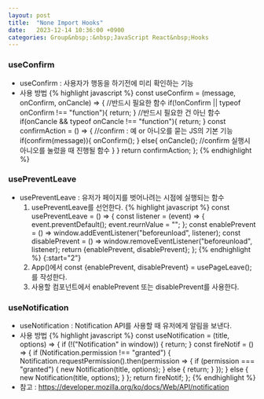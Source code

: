 ```yaml
---
layout: post
title:  "None Import Hooks"
date:   2023-12-14 10:36:00 +0900
categories: Group&nbsp;:&nbsp;JavaScript React&nbsp;Hooks
---
```


### useConfirm

- useConfirm : 사용자가 행동을 하기전에 미리 확인하는 기능
- 사용 방법
{% highlight javascript %}
const useConfirm = (message, onConfirm, onCancle) => {
    //반드시 필요한 함수
    if(!onConfirm || typeof onConfirm !== "function"){
        return;
    }
    //반드시 필요한 건 아닌 함수
    if(onCancle && typeof onCancle !== "function"){
        return;
    }
    const confirmAction = () => {
        //confirm : 예 or 아니오를 묻는 JS의 기본 기능
        if(confirm(message)){
            onConfirm();
        }
        else{
            onCancle(); //confirm 실행시 아니오를 눌렀을 때 진행될 함수
        }
    }
    return confirmAction;
};
{% endhighlight %}

### usePreventLeave

- usePreventLeave : 유저가 페이지를 벗어나려는 시점에 실행되는 함수
  1. usePreventLeave를 선언한다.
  {% highlight javascript %}
  const usePreventLeave = () => {
      const listener = (event) => {
          event.preventDefault();
          event.reurnValue = "";
      };
      const enablePrevent = () => window.addEventListener("beforeunload", listener);
      const disablePrevent = () => window.removeEventListener("beforeunload", listener);
      return {enablePrevent, disablePrevent};
  };
  {% endhighlight %}
{:start="2"}
  2. App()에서 const {enablePrevent, disablePrevent} = usePageLeave();를 작성한다.
  3. 사용할 컴포넌트에서 enablePrevent 또는 disablePrevent를 사용한다.

### useNotification

- useNotification : Notification API를 사용할 때 유저에게 알림을 보낸다.
- 사용 방법
{% highlight javascript %}
const useNotification = (title, options) => {
    if (!("Notification" in window)) {
      return;
    }
    const fireNotif = () => {
      if (Notification.permission !== "granted") {
        Notification.requestPermission().then(permission => {
          if (permission === "granted") {
            new Notification(title, options);
          } else {
            return;
          }
        });
      } else {
        new Notification(title, options);
      }
    };
    return fireNotif;
  };
{% endhighlight %}
- 참고 : https://developer.mozilla.org/ko/docs/Web/API/notification